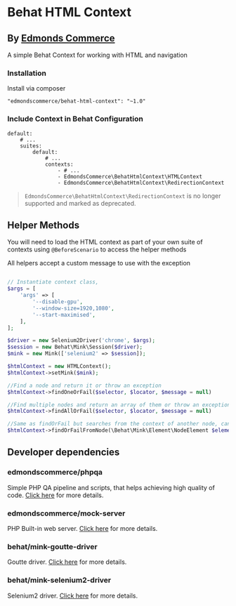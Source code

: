 # Behat HTML Context
## By [Edmonds Commerce](https://www.edmondscommerce.co.uk)

A simple Behat Context for working with HTML and navigation

### Installation

Install via composer

    "edmondscommerce/behat-html-context": "~1.0"

### Include Context in Behat Configuration
        
    default:
        # ...
        suites:
            default:
                # ...
                contexts:
                    - # ...
                    - EdmondsCommerce\BehatHtmlContext\HTMLContext
                    - EdmondsCommerce\BehatHtmlContext\RedirectionContext
                    

>    `EdmondsCommerce\BehatHtmlContext\RedirectionContext` is no longer supported and marked as deprecated.
                    
## Helper Methods
You will need to load the HTML context as part of your own suite of contexts using `@BeforeScenario` to access the helper methods

All helpers accept a custom message to use with the exception 
```php

// Instantiate context class, 
$args = [
    'args' => [
        '--disable-gpu',
        '--window-size=1920,1080',
        '--start-maximised',
    ],
];

$driver = new Selenium2Driver('chrome', $args);
$session = new Behat\Mink\Session($driver);
$mink = new Mink(['selenium2' => $session]);

$htmlContext = new HTMLContext();
$htmlContext->setMink($mink);

//Find a node and return it or throw an exception
$htmlContext->findOneOrFail($selector, $locator, $message = null)

//Find multiple nodes and return an array of them or throw an exception if none are found
$htmlContext->findAllOrFail($selector, $locator, $message = null)

//Same as findOrFail but searches from the context of another node, can be useful for chaining
$htmlContext->findOrFailFromNode(\Behat\Mink\Element\NodeElement $element, $selector, $locator, $message = null)
```

## Developer dependencies

### edmondscommerce/phpqa

Simple PHP QA pipeline and scripts, that helps achieving high quality of code. [Click here](https://github.com/edmondscommerce/phpqa) for more details.

### edmondscommerce/mock-server

PHP Built-in web server. [Click here](https://github.com/edmondscommerce/mock-server) for more details.

### behat/mink-goutte-driver

Goutte driver. [Click here](https://github.com/minkphp/MinkGoutteDriver) for more details.

### behat/mink-selenium2-driver

Selenium2 driver. [Click here](https://github.com/minkphp/MinkSelenium2Driver) for more details.